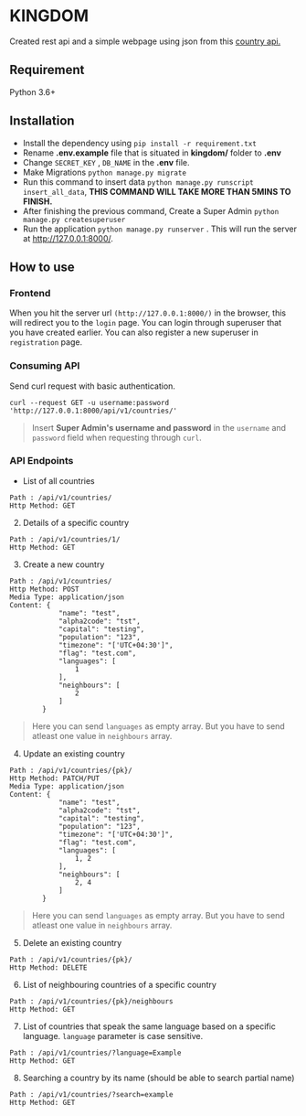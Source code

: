 # KINGDOM
Created rest api and a simple webpage using json from this [country api.](https://restcountries.eu/rest/v2/all)
## Requirement
Python 3.6+


## Installation
- Install the dependency using 
`pip install -r requirement.txt`
- Rename **.env.example** file that is situated in **kingdom/** folder to **.env**
- Change `SECRET_KEY` , `DB_NAME` in the **.env** file.
- Make Migrations `python manage.py migrate`
- Run this command to insert data `python manage.py runscript insert_all_data`, **THIS COMMAND WILL TAKE MORE THAN 5MINS TO FINISH.**
- After finishing the previous command, Create a Super Admin `python manage.py createsuperuser`
- Run the application `python manage.py runserver` . This will run the server at http://127.0.0.1:8000/.

## How to use

### Frontend
When you hit the server url `(http://127.0.0.1:8000/)` in the browser, this will redirect you to the `login` page. You can login through superuser that you have created earlier. You can also register a new superuser in `registration` page.

### Consuming API

Send curl request with basic authentication.

```
curl --request GET -u username:password 'http://127.0.0.1:8000/api/v1/countries/'
```
> Insert **Super Admin's username and password** in the `username` and `password` field when requesting through `curl`.

### API Endpoints

- List of all countries
```
Path : /api/v1/countries/
Http Method: GET
````
2. Details of a specific country
```
Path : /api/v1/countries/1/
Http Method: GET
````
3. Create a new country
```
Path : /api/v1/countries/
Http Method: POST
Media Type: application/json
Content: {
            "name": "test",
            "alpha2code": "tst",
            "capital": "testing",
            "population": "123",
            "timezone": "['UTC+04:30']",
            "flag": "test.com",
            "languages": [
                1
            ],
            "neighbours": [
                2
            ]
        }
````
> Here you can send `languages` as empty array. But you have to send atleast one value in `neighbours` array.
4. Update an existing country
```
Path : /api/v1/countries/{pk}/
Http Method: PATCH/PUT
Media Type: application/json
Content: {
            "name": "test",
            "alpha2code": "tst",
            "capital": "testing",
            "population": "123",
            "timezone": "['UTC+04:30']",
            "flag": "test.com",
            "languages": [
                1, 2
            ],
            "neighbours": [
                2, 4
            ]
        }
````
> Here you can send `languages` as empty array. But you have to send atleast one value in `neighbours` array.
5. Delete an existing country
```
Path : /api/v1/countries/{pk}/
Http Method: DELETE
````
6. List of neighbouring countries of a specific country
```
Path : /api/v1/countries/{pk}/neighbours
Http Method: GET
````
7. List of countries that speak the same language based on a specific language. `language` parameter is case sensitive.
```
Path : /api/v1/countries/?language=Example
Http Method: GET
````
8. Searching a country by its name (should be able to search partial name)
```
Path : /api/v1/countries/?search=example
Http Method: GET
````
